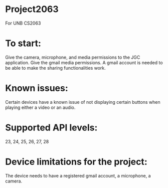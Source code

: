 # Project2063
 For UNB CS2063

# To start:
Give the camera, microphone, and media permissions to the JGC application.
Give the gmail media permissions. 
A gmail account is needed to be able to make the sharing functionalities work. 

# Known issues:
Certain devices have a known issue of not displaying certain buttons when playing either a video or an audio.

# Supported API levels:
 23, 24, 25, 26, 27, 28

# Device limitations for the project:
The device needs to have a registered gmail account, a microphone, a camera.
